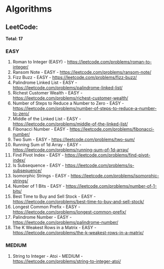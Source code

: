 # Algorithms
 
## LeetCode:

**Total: 17**

### EASY

1. Roman to Integer (EASY) - https://leetcode.com/problems/roman-to-integer/
2. Ransom Note - EASY -  https://leetcode.com/problems/ransom-note/
3. Fizz Buzz - EASY - https://leetcode.com/problems/fizz-buzz/
4. Palindrome Linked List - EASY - https://leetcode.com/problems/palindrome-linked-list/
5. Richest Customer Wealth - EASY - https://leetcode.com/problems/richest-customer-wealth/
6. Number of Steps to Reduce a Number to Zero - EASY - https://leetcode.com/problems/number-of-steps-to-reduce-a-number-to-zero/
7. Middle of the Linked List  - EASY - https://leetcode.com/problems/middle-of-the-linked-list/
8. Fibonacci Number - EASY - https://leetcode.com/problems/fibonacci-number/
9. Two Sum - EASY - https://leetcode.com/problems/two-sum/
10. Running Sum of 1d Array - EASY - https://leetcode.com/problems/running-sum-of-1d-array/
11. Find Pivot Index - EASY - https://leetcode.com/problems/find-pivot-index/
12. Is Subsequence - EASY - https://leetcode.com/problems/is-subsequence/
13. Isomorphic Strings - EASY - https://leetcode.com/problems/isomorphic-strings/
14. Number of 1 Bits - EASY - https://leetcode.com/problems/number-of-1-bits/
15. Best Time to Buy and Sell Stock - EASY - https://leetcode.com/problems/best-time-to-buy-and-sell-stock/
16. Longest Common Prefix - EASY - https://leetcode.com/problems/longest-common-prefix/
17. Palindrome Number - EASY - https://leetcode.com/problems/palindrome-number/
18. The K Weakest Rows in a Matrix  - EASY - https://leetcode.com/problems/the-k-weakest-rows-in-a-matrix/

### MEDIUM

1. String to Integer - Atoi - MEDIUM - https://leetcode.com/problems/string-to-integer-atoi/ 
